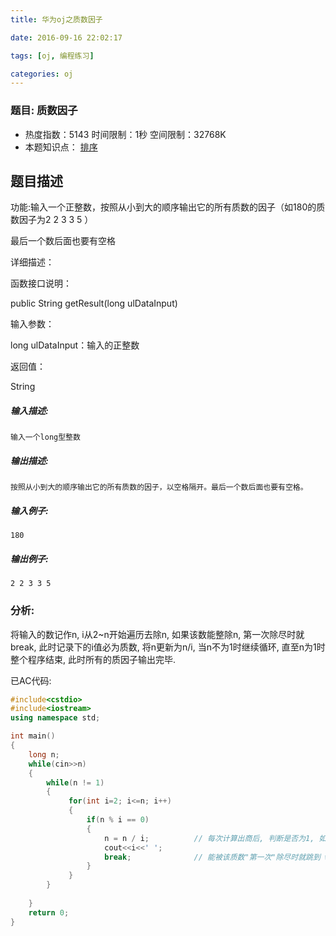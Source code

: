 ```yaml
---
title: 华为oj之质数因子

date: 2016-09-16 22:02:17

tags: [oj, 编程练习]

categories: oj
---
```


### 题目: 质数因子

- 热度指数：5143    时间限制：1秒    空间限制：32768K
- 本题知识点： [排序](http://www.nowcoder.com/questionCenter?questionTypes=000100&mutiTagIds=590)


## 题目描述

功能:输入一个正整数，按照从小到大的顺序输出它的所有质数的因子（如180的质数因子为2 2 3 3 5 ）

最后一个数后面也要有空格

详细描述：

函数接口说明：

public String getResult(long ulDataInput)

输入参数：

long ulDataInput：输入的正整数

返回值：

String

##### **输入描述:**

```
输入一个long型整数
```

##### **输出描述:**

```
按照从小到大的顺序输出它的所有质数的因子，以空格隔开。最后一个数后面也要有空格。
```

##### **输入例子:**

```
180

```

##### **输出例子:**

```
2 2 3 3 5
```

### 分析:
将输入的数记作n, i从2~n开始遍历去除n, 如果该数能整除n, 第一次除尽时就break, 此时记录下的i值必为质数, 将n更新为n/i, 当n不为1时继续循环, 直至n为1时整个程序结束, 此时所有的质因子输出完毕.

已AC代码:
```cpp
#include<cstdio>
#include<iostream>
using namespace std;

int main()
{
    long n;
    while(cin>>n)
    {
        while(n != 1)
        {
             for(int i=2; i<=n; i++)
             {
                 if(n % i == 0)
                 {
                     n = n / i;          // 每次计算出商后, 判断是否为1, 如果不为1继续执行, 直至为1时结束程序
                     cout<<i<<' ';
                     break;              // 能被该质数"第一次"除尽时就跳到 while(n != 1)
                 }
             }
        }
             
    }    
    return 0;
}
```
